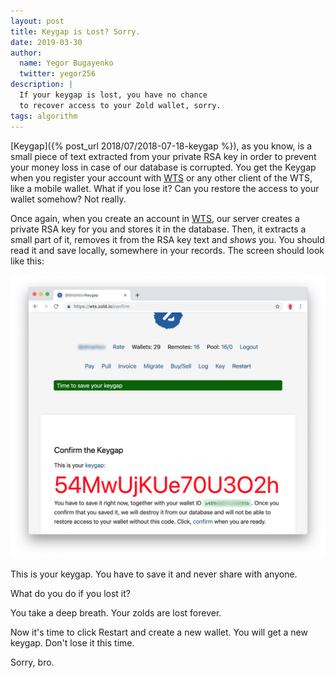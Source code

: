 ```yaml
---
layout: post
title: Keygap is Lost? Sorry.
date: 2019-03-30
author:
  name: Yegor Bugayenko
  twitter: yegor256
description: |
  If your keygap is lost, you have no chance
  to recover access to your Zold wallet, sorry.
tags: algorithm
---
```


[Keygap]({% post_url 2018/07/2018-07-18-keygap %}),
as you know, is a small piece of text extracted from your private
RSA key in order to prevent your money loss in case of our database
is corrupted. You get the Keygap when you register your account
with [WTS](https://wts.zold.io) or any other client of the WTS,
like a mobile wallet. What if you lose it? Can you restore the access
to your wallet somehow? Not really.

<!--more-->

Once again, when you create an account in [WTS](https://wts.zold.io),
our server creates a private RSA key for you and stores it in the
database. Then, it extracts a small part of it, removes it from the
RSA key text and _shows_ you. You should read it and save locally,
somewhere in your records. The screen should look like this:

<img src="/images/2019/03/wts-confirm.png"/>

This is your keygap. You have to save it and never share with anyone.

What do you do if you lost it?

You take a deep breath. Your zolds are lost forever.

Now it's time to click Restart and create a new wallet. You will
get a new keygap. Don't lose it this time.

Sorry, bro.
